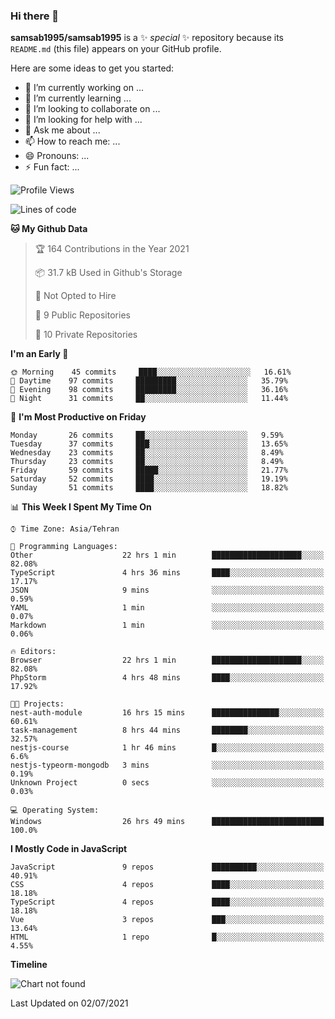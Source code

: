 ### Hi there 👋

**samsab1995/samsab1995** is a ✨ _special_ ✨ repository because its `README.md` (this file) appears on your GitHub profile.

Here are some ideas to get you started:

- 🔭 I’m currently working on ...
- 🌱 I’m currently learning ...
- 👯 I’m looking to collaborate on ...
- 🤔 I’m looking for help with ...
- 💬 Ask me about ...
- 📫 How to reach me: ...
- 😄 Pronouns: ...
- ⚡ Fun fact: ...

<!--START_SECTION:waka-->
![Profile Views](http://img.shields.io/badge/Profile%20Views-0-blue)

![Lines of code](https://img.shields.io/badge/From%20Hello%20World%20I%27ve%20Written-409867%20lines%20of%20code-blue)

**🐱 My Github Data** 

> 🏆 164 Contributions in the Year 2021
 > 
> 📦 31.7 kB Used in Github's Storage 
 > 
> 🚫 Not Opted to Hire
 > 
> 📜 9 Public Repositories 
 > 
> 🔑 10 Private Repositories  
 > 
**I'm an Early 🐤** 

```text
🌞 Morning    45 commits     ████░░░░░░░░░░░░░░░░░░░░░   16.61% 
🌆 Daytime    97 commits     █████████░░░░░░░░░░░░░░░░   35.79% 
🌃 Evening    98 commits     █████████░░░░░░░░░░░░░░░░   36.16% 
🌙 Night      31 commits     ██░░░░░░░░░░░░░░░░░░░░░░░   11.44%

```
📅 **I'm Most Productive on Friday** 

```text
Monday       26 commits     ██░░░░░░░░░░░░░░░░░░░░░░░   9.59% 
Tuesday      37 commits     ███░░░░░░░░░░░░░░░░░░░░░░   13.65% 
Wednesday    23 commits     ██░░░░░░░░░░░░░░░░░░░░░░░   8.49% 
Thursday     23 commits     ██░░░░░░░░░░░░░░░░░░░░░░░   8.49% 
Friday       59 commits     █████░░░░░░░░░░░░░░░░░░░░   21.77% 
Saturday     52 commits     ████░░░░░░░░░░░░░░░░░░░░░   19.19% 
Sunday       51 commits     ████░░░░░░░░░░░░░░░░░░░░░   18.82%

```


📊 **This Week I Spent My Time On** 

```text
⌚︎ Time Zone: Asia/Tehran

💬 Programming Languages: 
Other                    22 hrs 1 min        ████████████████████░░░░░   82.08% 
TypeScript               4 hrs 36 mins       ████░░░░░░░░░░░░░░░░░░░░░   17.17% 
JSON                     9 mins              ░░░░░░░░░░░░░░░░░░░░░░░░░   0.59% 
YAML                     1 min               ░░░░░░░░░░░░░░░░░░░░░░░░░   0.07% 
Markdown                 1 min               ░░░░░░░░░░░░░░░░░░░░░░░░░   0.06%

🔥 Editors: 
Browser                  22 hrs 1 min        ████████████████████░░░░░   82.08% 
PhpStorm                 4 hrs 48 mins       ████░░░░░░░░░░░░░░░░░░░░░   17.92%

🐱‍💻 Projects: 
nest-auth-module         16 hrs 15 mins      ███████████████░░░░░░░░░░   60.61% 
task-management          8 hrs 44 mins       ████████░░░░░░░░░░░░░░░░░   32.57% 
nestjs-course            1 hr 46 mins        █░░░░░░░░░░░░░░░░░░░░░░░░   6.6% 
nestjs-typeorm-mongodb   3 mins              ░░░░░░░░░░░░░░░░░░░░░░░░░   0.19% 
Unknown Project          0 secs              ░░░░░░░░░░░░░░░░░░░░░░░░░   0.03%

💻 Operating System: 
Windows                  26 hrs 49 mins      █████████████████████████   100.0%

```

**I Mostly Code in JavaScript** 

```text
JavaScript               9 repos             ██████████░░░░░░░░░░░░░░░   40.91% 
CSS                      4 repos             ████░░░░░░░░░░░░░░░░░░░░░   18.18% 
TypeScript               4 repos             ████░░░░░░░░░░░░░░░░░░░░░   18.18% 
Vue                      3 repos             ███░░░░░░░░░░░░░░░░░░░░░░   13.64% 
HTML                     1 repo              █░░░░░░░░░░░░░░░░░░░░░░░░   4.55%

```


**Timeline**

![Chart not found](https://raw.githubusercontent.com/samsab1995/samsab1995/main/charts/bar_graph.png) 


 Last Updated on 02/07/2021
<!--END_SECTION:waka-->
